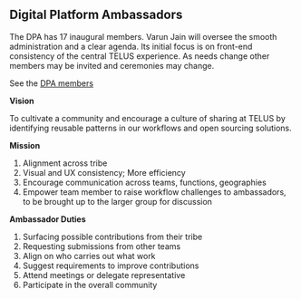 ## Digital Platform Ambassadors

The DPA has 17 inaugural members. Varun Jain will oversee the smooth administration and a clear agenda. Its initial focus is on front-end consistency of the central TELUS experience. As needs change other members may be invited and ceremonies may change.

See the [DPA members](https://github.com/orgs/telus/teams/dpa-developers)

**Vision**

To cultivate a community and encourage a culture of sharing at TELUS by identifying reusable patterns in our workflows and open sourcing solutions.

**Mission**

1.  Alignment across tribe
2.  Visual and UX consistency; More efficiency
3.  Encourage communication across teams, functions, geographies
4.  Empower team member to raise workflow challenges to ambassadors, to be brought up to the larger group for discussion

**Ambassador Duties**

1.  Surfacing possible contributions from their tribe
2.  Requesting submissions from other teams
3.  Align on who carries out what work
4.  Suggest requirements to improve contributions
5.  Attend meetings or delegate representative
6.  Participate in the overall community
